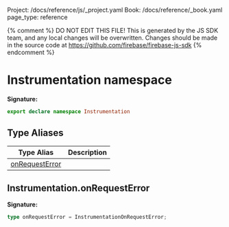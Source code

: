 Project: /docs/reference/js/_project.yaml
Book: /docs/reference/_book.yaml
page_type: reference

{% comment %}
DO NOT EDIT THIS FILE!
This is generated by the JS SDK team, and any local changes will be
overwritten. Changes should be made in the source code at
https://github.com/firebase/firebase-js-sdk
{% endcomment %}

# Instrumentation namespace
<b>Signature:</b>

```typescript
export declare namespace Instrumentation 
```

## Type Aliases

|  Type Alias | Description |
|  --- | --- |
|  [onRequestError](./telemetry_.instrumentation.md#instrumentationonrequesterror) |  |

## Instrumentation.onRequestError

<b>Signature:</b>

```typescript
type onRequestError = InstrumentationOnRequestError;
```
